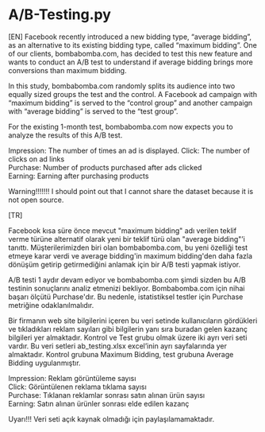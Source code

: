 # A/B-Testing.py
[EN]
Facebook recently introduced a new bidding type, “average bidding”, as an alternative to its existing bidding type, called “maximum bidding”. One of our clients, bombabomba.com, has decided to test this new feature and wants to conduct an A/B test to understand if average bidding brings more conversions than maximum bidding.

In this study, bombabomba.com randomly splits its audience into two equally sized groups the test and the control. A Facebook ad campaign with “maximum bidding” is served to the “control group” and another campaign with “average bidding” is served to the “test group”.

For the existing 1-month test, bombabomba.com now expects you to analyze the results of this A/B test.

Impression: The number of times an ad is displayed. 
Click: The number of clicks on ad links   
Purchase: Number of products purchased after ads clicked  
Earning: Earning after purchasing products  

Warning!!!!!!!
I should point out that I cannot share the dataset because it is not open source.

[TR]

Facebook kısa süre önce mevcut "maximum bidding" adı verilen teklif verme türüne alternatif olarak yeni bir teklif türü olan "average bidding"’i tanıttı.
Müşterilerimizden biri olan bombabomba.com, bu yeni özelliği test etmeye karar verdi ve average bidding'in maximum bidding'den daha fazla dönüşüm getirip getirmediğini 
anlamak için bir A/B testi yapmak istiyor. 

A/B testi 1 aydır devam ediyor ve bombabomba.com şimdi sizden bu A/B testinin sonuçlarını analiz etmenizi bekliyor. Bombabomba.com için nihai başarı ölçütü Purchase'dır. 
Bu nedenle, istatistiksel testler için Purchase metriğine odaklanılmalıdır.

Bir firmanın web site bilgilerini içeren bu veri setinde kullanıcıların gördükleri ve tıkladıkları reklam sayıları gibi bilgilerin yanı sıra buradan gelen kazanç 
bilgileri yer almaktadır. Kontrol ve Test grubu olmak üzere iki ayrı veri seti vardır. Bu veri setleri ab_testing.xlsx excel’inin ayrı sayfalarında yer almaktadır. 
Kontrol grubuna Maximum Bidding, test grubuna Average Bidding uygulanmıştır.

Impression: Reklam görüntüleme sayısı   
Click: Görüntülenen reklama tıklama sayısı    
Purchase: Tıklanan reklamlar sonrası satın alınan ürün sayısı   
Earning: Satın alınan ürünler sonrası elde edilen kazanç    

Uyarı!!!
Veri seti açık kaynak olmadığı için paylaşılamamaktadır. 
